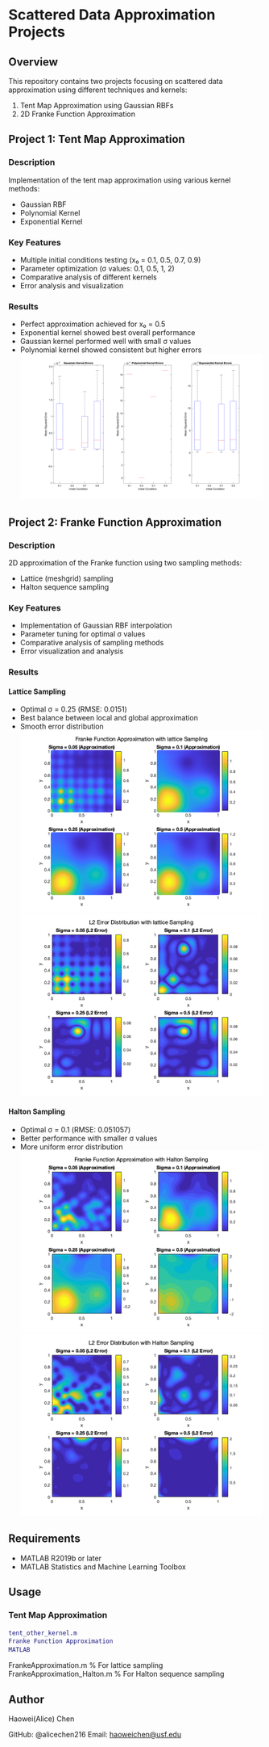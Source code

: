 
# Scattered Data Approximation Projects

## Overview
This repository contains two projects focusing on scattered data approximation using different techniques and kernels:
1. Tent Map Approximation using Gaussian RBFs
2. 2D Franke Function Approximation

## Project 1: Tent Map Approximation

### Description
Implementation of the tent map approximation using various kernel methods:
- Gaussian RBF
- Polynomial Kernel
- Exponential Kernel

### Key Features
- Multiple initial conditions testing (x₀ = 0.1, 0.5, 0.7, 0.9)
- Parameter optimization (σ values: 0.1, 0.5, 1, 2)
- Comparative analysis of different kernels
- Error analysis and visualization

### Results
- Perfect approximation achieved for x₀ = 0.5
- Exponential kernel showed best overall performance
- Gaussian kernel performed well with small σ values
- Polynomial kernel showed consistent but higher errors
  ![RESULT](tent_map_kernel_comparison.png)

## Project 2: Franke Function Approximation

### Description
2D approximation of the Franke function using two sampling methods:
- Lattice (meshgrid) sampling
- Halton sequence sampling

### Key Features
- Implementation of Gaussian RBF interpolation
- Parameter tuning for optimal σ values
- Comparative analysis of sampling methods
- Error visualization and analysis

### Results
#### Lattice Sampling
- Optimal σ = 0.25 (RMSE: 0.0151)
- Best balance between local and global approximation
- Smooth error distribution
![result](2_1.png)
![result](2_2.png)
#### Halton Sampling
- Optimal σ = 0.1 (RMSE: 0.051057)
- Better performance with smaller σ values
- More uniform error distribution
![result](2_3.png)
![result](2_4.png)
## Requirements
- MATLAB R2019b or later
- MATLAB Statistics and Machine Learning Toolbox

## Usage
### Tent Map Approximation
```matlab
tent_other_kernel.m
Franke Function Approximation
MATLAB
```
FrankeApproximation.m      % For lattice sampling
FrankeApproximation_Halton.m   % For Halton sequence sampling
## Author
Haowei(Alice) Chen

GitHub: @alicechen216
Email: haoweichen@usf.edu
